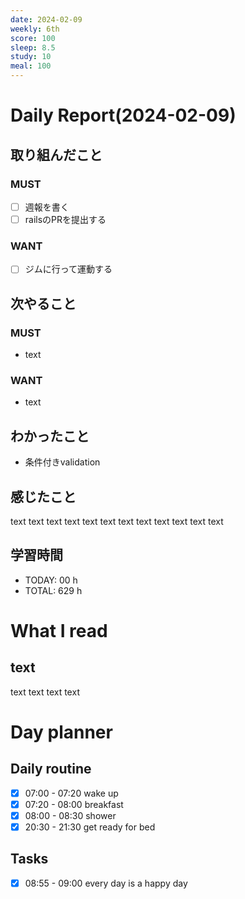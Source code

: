 ```yaml
---
date: 2024-02-09
weekly: 6th
score: 100
sleep: 8.5
study: 10
meal: 100
---
```

# Daily Report(2024-02-09)
## 取り組んだこと
### MUST
- [ ] 週報を書く
- [ ] railsのPRを提出する
### WANT
- [ ] ジムに行って運動する
## 次やること
### MUST
- text
### WANT
- text
## わかったこと
- 条件付きvalidation
## 感じたこと
text text text text text text text text text text text text
## 学習時間
- TODAY: 00 h
- TOTAL: 629 h
# What I read
## text 
text text text text

# Day planner
## Daily routine
- [x] 07:00 - 07:20 wake up
- [x] 07:20 - 08:00 breakfast
- [x] 08:00 - 08:30 shower
- [x] 20:30 - 21:30 get ready for bed
## Tasks
- [x] 08:55 - 09:00 every day is a happy day